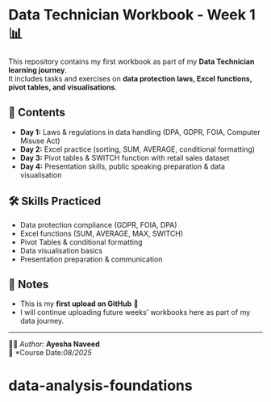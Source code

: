 # Data Technician Workbook - Week 1 📊

This repository contains my first workbook as part of my **Data Technician learning journey**.  
It includes tasks and exercises on **data protection laws, Excel functions, pivot tables, and visualisations**.

## 📂 Contents
- **Day 1:** Laws & regulations in data handling (DPA, GDPR, FOIA, Computer Misuse Act)  
- **Day 2:** Excel practice (sorting, SUM, AVERAGE, conditional formatting)  
- **Day 3:** Pivot tables & SWITCH function with retail sales dataset  
- **Day 4:** Presentation skills, public speaking preparation & data visualisation  

## 🛠 Skills Practiced
- Data protection compliance (GDPR, FOIA, DPA)  
- Excel functions (SUM, AVERAGE, MAX, SWITCH)  
- Pivot Tables & conditional formatting  
- Data visualisation basics  
- Presentation preparation & communication  

## 📌 Notes
- This is my **first upload on GitHub** 🚀  
- I will continue uploading future weeks’ workbooks here as part of my data journey.  

---

👩‍💻 *Author:* **Ayesha Naveed**  
📅 *Course Date:*08/2025*  
# data-analysis-foundations
